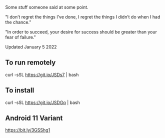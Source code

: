Some stuff someone said at some point.

"I don’t regret the things I’ve done, I regret the things I didn’t do when I had the chance."

"In order to succeed, your desire for success should be greater than your fear of failure."

Updated January 5 2022

## To run remotely 

curl -sSL https://git.io/JSDs7 | bash

## To install 

curl -sSL https://git.io/JSDGq | bash 




## Android 11 Variant 

https://bit.ly/3GSShg1


